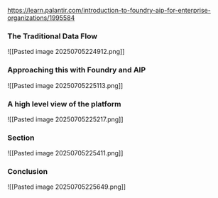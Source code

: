 https://learn.palantir.com/introduction-to-foundry-aip-for-enterprise-organizations/1995584

### **The Traditional Data Flow**
![[Pasted image 20250705224912.png]]
### Approaching this with Foundry and AIP
![[Pasted image 20250705225113.png]]

### A high level view of the platform
![[Pasted image 20250705225217.png]]

### Section
![[Pasted image 20250705225411.png]]

### Conclusion
![[Pasted image 20250705225649.png]]
